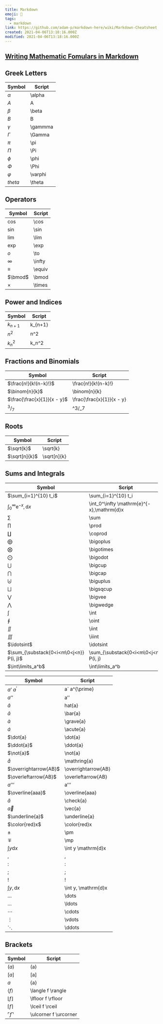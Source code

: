 ```yaml
---
title: Markdown
emoji: 📝
tags:
  - markdown
link: https://github.com/adam-p/markdown-here/wiki/Markdown-Cheatsheet
created: 2021-04-06T13:18:16.000Z
modified: 2021-04-06T13:18:16.000Z
---
```


## [Writing Mathematic Fomulars in Markdown](https://csrgxtu.github.io/2015/03/20/Writing-Mathematic-Fomulars-in-Markdown/)

## Greek Letters

| Symbol    | Script  |
| --------- | ------- |
| $\alpha$  | \alpha  |
| $A$       | A       |
| $\beta$   | \beta   |
| $B$       | B       |
| $\gamma$  | \gammma |
| $\Gamma$  | \Gamma  |
| $\pi$     | \pi     |
| $\Pi$     | \Pi     |
| $\phi$    | \phi    |
| $\Phi$    | \Phi    |
| $\varphi$ | \varphi |
| $theta$   | \theta  |

## Operators

| Symbol   | Script |
| -------- | ------ |
| $\cos$   | \cos   |
| $\sin$   | \sin   |
| $\lim$   | \lim   |
| $\exp$   | \exp   |
| $o$      | \to    |
| $\infty$ | \infty |
| $\equiv$ | \equiv |
| $\bmod$  | \bmod  |
| $\times$ | \times |

## Power and Indices

| Symbol    | Script   |
| --------- | -------- |
| $k_{n+1}$ | k\_{n+1} |
| $n^2$     | n^2      |
| $k_n^2$   | k_n^2    |

## Fractions and Binomials

| Symbol                      | Script                    |
| --------------------------- | ------------------------- |
| $\frac{n!}{k!(n-k)!}$       | \frac{n!}{k!(n-k)!}       |
| $\binom{n}{k}$              | \binom{n}{k}              |
| $\frac{\frac{x}{1}}{x - y}$ | \frac{\frac{x}{1}}{x - y} |
| $^3/_7$                     | ^3/\_7                    |

## Roots

| Symbol        | Script      |
| ------------- | ----------- |
| $\sqrt{k}$    | \sqrt{k}    |
| $\sqrt[n]{k}$ | \sqrt[n]{k} |

## Sums and Integrals

| Symbol                                      | Script                                    |
| ------------------------------------------- | ----------------------------------------- |
| $\sum_{i=1}^{10} t_i$                       | \sum\_{i=1}^{10} t_i                      |
| $\int_0^\infty \mathrm{e}^{-x},\mathrm{d}x$ | \int_0^\infty \mathrm{e}^{-x},\mathrm{d}x |
| $\sum$                                      | \sum                                      |
| $\prod$                                     | \prod                                     |
| $\coprod$                                   | \coprod                                   |
| $\bigoplus$                                 | \bigoplus                                 |
| $\bigotimes$                                | \bigotimes                                |
| $\bigodot$                                  | \bigodot                                  |
| $\bigcup$                                   | \bigcup                                   |
| $\bigcap$                                   | \bigcap                                   |
| $\biguplus$                                 | \biguplus                                 |
| $\bigsqcup$                                 | \bigsqcup                                 |
| $\bigvee$                                   | \bigvee                                   |
| $\bigwedge$                                 | \bigwedge                                 |
| $\int$                                      | \int                                      |
| $\oint$                                     | \oint                                     |
| $\iint$                                     | \iint                                     |
| $\iiint$                                    | \iiint                                    |
| $\idotsint$                                 | \idotsint                                 |
| $\sum_{\substack{0<i<m\0<j<n}} P(i, j)$     | \sum\_{\substack{0<i<m\0<j<n}} P(i, j)    |
| $\int\limits_a^b$                           | \int\limits_a^b                           |

| Symbol                | Script              |
| --------------------- | ------------------- |
| $a’$ $a^{\prime}$     | a` a^{\prime}       |
| $a’’$                 | a’’                 |
| $\hat{a}$             | hat{a}              |
| $\bar{a}$             | \bar{a}             |
| $\grave{a}$           | \grave{a}           |
| $\acute{a}$           | \acute{a}           |
| $\dot{a}              | \dot{a}             |
| $\ddot{a}$            | \ddot{a}            |
| $\not{a}$             | \not{a}             |
| $\mathring{a}$        | \mathring{a}        |
| $\overrightarrow{AB}$ | \overrightarrow{AB} |
| $\overleftarrow{AB}$  | \overleftarrow{AB}  |
| $a’’’$                | a’’’                |
| $\overline{aaa}$      | \overline{aaa}      |
| $\check{a}$           | \check{a}           |
| $\vec{a}$             | \vec{a}             |
| $\underline{a}$       | \underline{a}       |
| $\color{red}x$        | \color{red}x        |
| $\pm$                 | \pm                 |
| $\mp$                 | \mp                 |
| $\int y \mathrm{d}x$  | \int y \mathrm{d}x  |
| $,$                   | ,                   |
| $:$                   | :                   |
| $;$                   | ;                   |
| $!$                   | !                   |
| $\int y, \mathrm{d}x$ | \int y, \mathrm{d}x |
| $\dots$               | \dots               |
| $\ldots$              | \ldots              |
| $\cdots$              | \cdots              |
| $\vdots$              | \vdots              |
| $\ddots$              | \ddots              |

## Brackets

| Symbol                  | Script                |
| ----------------------- | --------------------- |
| $(a)$                   | (a)                   |
| $[a]$                   | [a]                   |
| ${a}$                   | {a}                   |
| $\langle f \rangle$     | \langle f \rangle     |
| $\lfloor f \rfloor$     | \lfloor f \rfloor     |
| $\lceil f \rceil$       | \lceil f \rceil       |
| $\ulcorner f \urcorner$ | \ulcorner f \urcorner |
